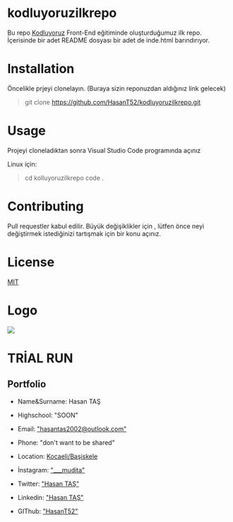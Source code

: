 # kodluyoruzilkrepo
Bu repo [Kodluyoruz](https://www.kodluyoruz.org/) Front-End eğitiminde oluşturduğumuz ilk repo. İçerisinde bir adet README dosyası bir adet de inde.html barındırıyor.

# Installation 
Öncelikle prjeyi clonelayın. (Buraya sizin reponuzdan aldığınız link gelecek)
>git clone https://github.com/HasanT52/kodluyoruzilkrepo.git

# Usage
Projeyi cloneladıktan sonra Visual Studio Code programında açınız

Linux için:

>cd kolluyoruzilkrepo
code .

# Contributing 
Pull requestler kabul edilir. Büyük değişiklikler için , lütfen önce neyi değiştirmek istediğinizi tartışmak için bir konu açınız.

# License
[MIT](https://choosealicense.com/licenses/mit/)

# Logo
![](https://cdn.sanity.io/images/9kdepi1d/production/65c832d202a503b15d99e628f4313782f3ef50db-300x62.png)


# TRİAL RUN
## Portfolio
- Name&Surname: Hasan TAŞ

- Highschool: "SOON" 
- Email: ["hasantas2002@outlook.com"](hasantas2002@outlook.com)
- Phone: "don't want to be shared"
- Location: [Kocaeli/Başiskele](https://www.google.com/maps/place/Havuzlubah%C3%A7e,+Kirazl%C4%B1+Bah%C3%A7e+Cd.+91-13,+41030+Ba%C5%9Fiskele%2FKocaeli/@40.6747267,29.8925691,14.45z/data=!4m5!3m4!1s0x14cb43ea171540a1:0x7bf24329c4e11561!8m2!3d40.6824443!4d29.899689?hl=tr-TR)
- İnstagram: ["___mudita"](https://www.instagram.com/___mudita/?hl=tr)
- Twitter: ["Hasan TAŞ"](https://twitter.com/kucukbirmudita)
- Linkedin: ["Hasan TAŞ"](https://www.linkedin.com/in/hasan-ta%C5%9F-712b51216/)
- GIThub: ["HasanT52"](https://github.com/HasanT52)
